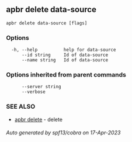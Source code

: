 ## apbr delete data-source



```
apbr delete data-source [flags]
```

### Options

```
  -h, --help          help for data-source
      --id string     Id of data-source
      --name string   Id of data-source
```

### Options inherited from parent commands

```
      --server string   
      --verbose         
```

### SEE ALSO

* [apbr delete](apbr_delete.md)	 - delete

###### Auto generated by spf13/cobra on 17-Apr-2023
